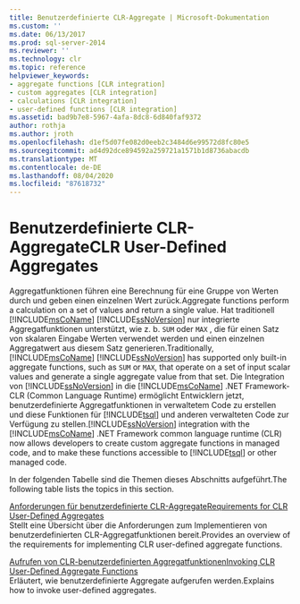 ```yaml
---
title: Benutzerdefinierte CLR-Aggregate | Microsoft-Dokumentation
ms.custom: ''
ms.date: 06/13/2017
ms.prod: sql-server-2014
ms.reviewer: ''
ms.technology: clr
ms.topic: reference
helpviewer_keywords:
- aggregate functions [CLR integration]
- custom aggregates [CLR integration]
- calculations [CLR integration]
- user-defined functions [CLR integration]
ms.assetid: bad9b7e8-5967-4afa-8dc8-6d840faf9372
author: rothja
ms.author: jroth
ms.openlocfilehash: d1ef5d07fe082d0eeb2c3484d6e99572d8fc80e5
ms.sourcegitcommit: ad4d92dce894592a259721a1571b1d8736abacdb
ms.translationtype: MT
ms.contentlocale: de-DE
ms.lasthandoff: 08/04/2020
ms.locfileid: "87618732"
---
```

# <a name="clr-user-defined-aggregates"></a><span data-ttu-id="6f92b-102">Benutzerdefinierte CLR-Aggregate</span><span class="sxs-lookup"><span data-stu-id="6f92b-102">CLR User-Defined Aggregates</span></span>
  <span data-ttu-id="6f92b-103">Aggregatfunktionen führen eine Berechnung für eine Gruppe von Werten durch und geben einen einzelnen Wert zurück.</span><span class="sxs-lookup"><span data-stu-id="6f92b-103">Aggregate functions perform a calculation on a set of values and return a single value.</span></span> <span data-ttu-id="6f92b-104">Hat traditionell [!INCLUDE[msCoName](../../includes/msconame-md.md)] [!INCLUDE[ssNoVersion](../../includes/ssnoversion-md.md)] nur integrierte Aggregatfunktionen unterstützt, wie z. b. `SUM` oder `MAX` , die für einen Satz von skalaren Eingabe Werten verwendet werden und einen einzelnen Aggregatwert aus diesem Satz generieren.</span><span class="sxs-lookup"><span data-stu-id="6f92b-104">Traditionally, [!INCLUDE[msCoName](../../includes/msconame-md.md)] [!INCLUDE[ssNoVersion](../../includes/ssnoversion-md.md)] has supported only built-in aggregate functions, such as `SUM` or `MAX`, that operate on a set of input scalar values and generate a single aggregate value from that set.</span></span> <span data-ttu-id="6f92b-105">Die Integration von [!INCLUDE[ssNoVersion](../../includes/ssnoversion-md.md)] in die [!INCLUDE[msCoName](../../includes/msconame-md.md)] .NET Framework-CLR (Common Language Runtime) ermöglicht Entwicklern jetzt, benutzerdefinierte Aggregatfunktionen in verwaltetem Code zu erstellen und diese Funktionen für [!INCLUDE[tsql](../../includes/tsql-md.md)] und anderen verwalteten Code zur Verfügung zu stellen.</span><span class="sxs-lookup"><span data-stu-id="6f92b-105">[!INCLUDE[ssNoVersion](../../includes/ssnoversion-md.md)] integration with the [!INCLUDE[msCoName](../../includes/msconame-md.md)] .NET Framework common language runtime (CLR) now allows developers to create custom aggregate functions in managed code, and to make these functions accessible to [!INCLUDE[tsql](../../includes/tsql-md.md)] or other managed code.</span></span>  
  
 <span data-ttu-id="6f92b-106">In der folgenden Tabelle sind die Themen dieses Abschnitts aufgeführt.</span><span class="sxs-lookup"><span data-stu-id="6f92b-106">The following table lists the topics in this section.</span></span>  
  
 [<span data-ttu-id="6f92b-107">Anforderungen für benutzerdefinierte CLR-Aggregate</span><span class="sxs-lookup"><span data-stu-id="6f92b-107">Requirements for CLR User-Defined Aggregates</span></span>](clr-user-defined-aggregates-requirements.md)  
 <span data-ttu-id="6f92b-108">Stellt eine Übersicht über die Anforderungen zum Implementieren von benutzerdefinierten CLR-Aggregatfunktionen bereit.</span><span class="sxs-lookup"><span data-stu-id="6f92b-108">Provides an overview of the requirements for implementing CLR user-defined aggregate functions.</span></span>  
  
 [<span data-ttu-id="6f92b-109">Aufrufen von CLR-benutzerdefinierten Aggregatfunktionen</span><span class="sxs-lookup"><span data-stu-id="6f92b-109">Invoking CLR User-Defined Aggregate Functions</span></span>](clr-user-defined-aggregate-invoking-functions.md)  
 <span data-ttu-id="6f92b-110">Erläutert, wie benutzerdefinierte Aggregate aufgerufen werden.</span><span class="sxs-lookup"><span data-stu-id="6f92b-110">Explains how to invoke user-defined aggregates.</span></span>  
  
  
